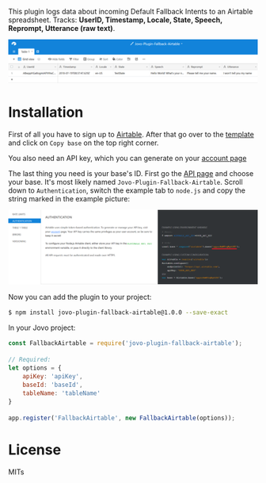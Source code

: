 This plugin logs data about incoming Default Fallback Intents to an Airtable spreadsheet. Tracks: **UserID, Timestamp, Locale, State, Speech, Reprompt, Utterance (raw text)**.

![Example](./_images/example.png)

# Installation

First of all you have to sign up to [Airtable](https://airtable.com/). After that go over to the [template](https://airtable.com/universe/expcg7NcTJWR9BJM7/jovo-plugin-fallback-airtable) and click on `Copy base` on the top right corner.

You also need an API key, which you can generate on your [account page](https://airtable.com/account)

The last thing you need is your base's ID. First go the [API page](https://airtable.com/api) and choose your base. It's most likely named `Jovo-Plugin-Fallback-Airtable`. Scroll down to `Authentication`, switch the example tab to `node.js` and copy the string marked in the example picture:

![Airtable Base ID](./_images/airtable_baseid.png)

Now you can add the plugin to your project:

```sh
$ npm install jovo-plugin-fallback-airtable@1.0.0 --save-exact
```

In your Jovo project:

```javascript
const FallbackAirtable = require('jovo-plugin-fallback-airtable');

// Required:
let options = {
    apiKey: 'apiKey',
    baseId: 'baseId',
    tableName: 'tableName'
}

app.register('FallbackAirtable', new FallbackAirtable(options));
```

# License

MITs
